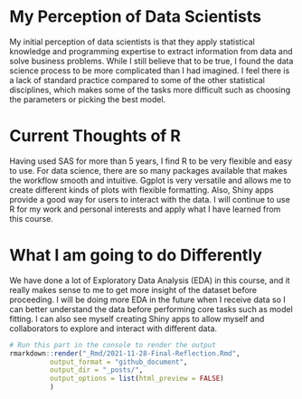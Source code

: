 
# My Perception of Data Scientists

My initial perception of data scientists is that they apply statistical
knowledge and programming expertise to extract information from data and
solve business problems. While I still believe that to be true, I found
the data science process to be more complicated than I had imagined. I
feel there is a lack of standard practice compared to some of the other
statistical disciplines, which makes some of the tasks more difficult
such as choosing the parameters or picking the best model.

# Current Thoughts of R

Having used SAS for more than 5 years, I find R to be very flexible and
easy to use. For data science, there are so many packages available that
makes the workflow smooth and intuitive. Ggplot is very versatile and
allows me to create different kinds of plots with flexible formatting.
Also, Shiny apps provide a good way for users to interact with the data.
I will continue to use R for my work and personal interests and apply
what I have learned from this course.

# What I am going to do Differently

We have done a lot of Exploratory Data Analysis (EDA) in this course,
and it really makes sense to me to get more insight of the dataset
before proceeding. I will be doing more EDA in the future when I receive
data so I can better understand the data before performing core tasks
such as model fitting. I can also see myself creating Shiny apps to
allow myself and collaborators to explore and interact with different
data.

``` r
# Run this part in the console to render the output
rmarkdown::render("_Rmd/2021-11-28-Final-Reflection.Rmd", 
          output_format = "github_document", 
          output_dir = "_posts/",
          output_options = list(html_preview = FALSE)
          )
```
